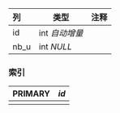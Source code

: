 | 列   | 类型           | 注释 |
| :--- | -------------- | ---- |
| id   | int *自动增量* |      |
| nb_u | int *NULL*     |      |

### 索引

| PRIMARY | *id* |
| :------ | ---- |
|         |      |